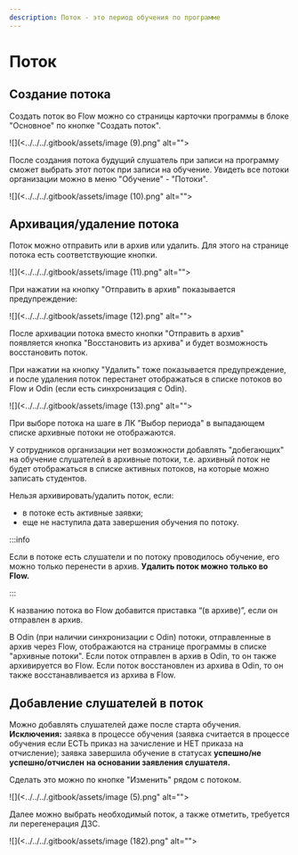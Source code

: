 ```yaml
---
description: Поток - это период обучения по программе
---
```


# Поток

## Создание потока

Создать поток во Flow можно со страницы карточки программы в блоке "Основное" по кнопке "Создать поток".&#x20;

![](<../../../.gitbook/assets/image (9).png" alt=""><figcaption></figcaption></figure>

После создания потока будущий слушатель при записи на программу сможет выбрать этот поток при записи на обучение. Увидеть все потоки организации можно в меню "Обучение" - "Потоки".

![](<../../../.gitbook/assets/image (10).png" alt=""><figcaption></figcaption></figure>

## Архивация/удаление потока

Поток можно отправить или в архив или удалить. Для этого на странице потока есть соответствующие кнопки.&#x20;

![](<../../../.gitbook/assets/image (11).png" alt=""><figcaption></figcaption></figure>

При нажатии на кнопку "Отправить в архив" показывается предупреждение:

![](<../../../.gitbook/assets/image (12).png" alt=""><figcaption></figcaption></figure>

После архивации потока вместо кнопки "Отправить в архив" появляется кнопка "Восстановить из архива" и будет возможность восстановить поток.&#x20;

При нажатии на кнопку "Удалить" тоже показывается предупреждение, и после удаления поток перестанет отображаться в списке потоков во Flow и Odin (если есть синхронизация с Odin).

![](<../../../.gitbook/assets/image (13).png" alt=""><figcaption></figcaption></figure>

При выборе потока на шаге в ЛК "Выбор периода" в выпадающем списке архивные потоки не отображаются.

У сотрудников организации нет возможности добавлять "добегающих" на обучение слушателей в архивные потоки, т.е. архивный поток не будет отображаться в списке активных потоков, на которые можно записать студентов.

Нельзя архивировать/удалить поток, если:

* в потоке есть активные заявки;
* еще не наступила дата завершения обучения по потоку.

:::info

Если в потоке есть слушатели и по потоку проводилось обучение, его можно только перенести в архив. **Удалить поток можно только во Flow.**

:::

К названию потока во Flow добавится приставка “(в архиве)”, если он отправлен в архив.

В Odin (при наличии синхронизации с Odin) потоки, отправленные в архив через Flow, отображаются на странице программы в списке "архивные потоки". Если поток отправлен в архив в Odin, то он также архивируется во Flow. Если поток восстановлен из архива в Odin, то он также восстанавливается из архива в Flow.

## Добавление слушателей в поток

Можно добавлять слушателей даже после старта обучения. **Исключения:** заявка в процессе обучения (заявка считается в процессе обучения если ЕСТЬ приказ на зачисление и НЕТ приказа на отчисление); заявка завершила обучение в статусах **успешно/не успешно/отчислен** **на основании заявления слушателя.**

Сделать это можно по кнопке "Изменить" рядом с потоком.&#x20;

![](<../../../.gitbook/assets/image (5).png" alt=""><figcaption></figcaption></figure>

Далее можно выбрать необходимый поток, а также отметить, требуется ли перегенерация ДЗС.&#x20;

![](<../../../.gitbook/assets/image (182).png" alt=""><figcaption></figcaption></figure>
